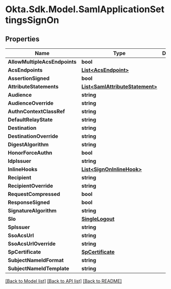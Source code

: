 # Okta.Sdk.Model.SamlApplicationSettingsSignOn

## Properties

Name | Type | Description | Notes
------------ | ------------- | ------------- | -------------
**AllowMultipleAcsEndpoints** | **bool** |  | [optional] 
**AcsEndpoints** | [**List&lt;AcsEndpoint&gt;**](AcsEndpoint.md) |  | [optional] 
**AssertionSigned** | **bool** |  | [optional] 
**AttributeStatements** | [**List&lt;SamlAttributeStatement&gt;**](SamlAttributeStatement.md) |  | [optional] 
**Audience** | **string** |  | [optional] 
**AudienceOverride** | **string** |  | [optional] 
**AuthnContextClassRef** | **string** |  | [optional] 
**DefaultRelayState** | **string** |  | [optional] 
**Destination** | **string** |  | [optional] 
**DestinationOverride** | **string** |  | [optional] 
**DigestAlgorithm** | **string** |  | [optional] 
**HonorForceAuthn** | **bool** |  | [optional] 
**IdpIssuer** | **string** |  | [optional] 
**InlineHooks** | [**List&lt;SignOnInlineHook&gt;**](SignOnInlineHook.md) |  | [optional] 
**Recipient** | **string** |  | [optional] 
**RecipientOverride** | **string** |  | [optional] 
**RequestCompressed** | **bool** |  | [optional] 
**ResponseSigned** | **bool** |  | [optional] 
**SignatureAlgorithm** | **string** |  | [optional] 
**Slo** | [**SingleLogout**](SingleLogout.md) |  | [optional] 
**SpIssuer** | **string** |  | [optional] 
**SsoAcsUrl** | **string** |  | [optional] 
**SsoAcsUrlOverride** | **string** |  | [optional] 
**SpCertificate** | [**SpCertificate**](SpCertificate.md) |  | [optional] 
**SubjectNameIdFormat** | **string** |  | [optional] 
**SubjectNameIdTemplate** | **string** |  | [optional] 

[[Back to Model list]](../README.md#documentation-for-models) [[Back to API list]](../README.md#documentation-for-api-endpoints) [[Back to README]](../README.md)


